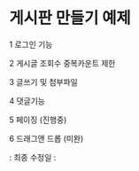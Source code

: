 # 게시판 만들기 예제

1 로그인 기능

2 게시글 조회수 중복카운트 제한

3 글쓰기 및 첨부파일

4 댓글기능

5 페이징 (진행중)

6 드래그앤 드롭 (미완)


 : 최종 수정일 :
